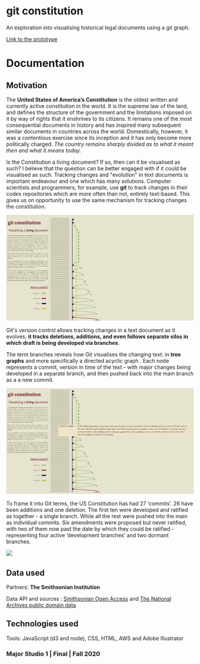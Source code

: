 # git constitution

An exploration into visualising historical legal documents using a git graph.

[Link to the prototype](https://shmanzar.github.io/major-studio/project_03_interactive/final/index.html)

# Documentation

## Motivation

The **United States of America’s Constitution** is the oldest written and currently active constitution in the world. It is the supreme law of the land, and defines the structure of the government and the limitations imposed on it by way of rights that it enshrines to its citizens. It remains one of the most consequential documents in history and has inspired many subsequent similar documents in countries across the world. Domestically, however, it was a contentious exercise since its inception and it has only become more politically charged. _The country remains sharply divided as to what it meant then and what it means today._

Is the Constitution a living document? If so, then can it be visualised as such? I believe that the question can be better engaged with if it could be visualised as such. Tracking changes and "evolution" in text documents is important endeavour and one which has many solutions. Computer scientists and programmers, for example, use **git** to track changes in their codes repositories which are more often than not, entirely text-based. This gives us on opportunity to use the same mechanism for tracking changes the constitution.

![](https://raw.githubusercontent.com/shmanzar/major-studio/master/project_03_interactive/final/screens/images/index.png)

Git's version control allows tracking changes in a text document as it evolves; **it tracks deletions, additions, and even follows separate silos in which draft is being developed via branches**.

The term branches reveals how Git visualises the changing text: in **tree graphs** and more specifically a directed acyclic graph . Each node represents a commit, version in time of the text - with major changes being developed in a separate branch, and then pushed back into the main branch as a a new commit.

![](https://raw.githubusercontent.com/shmanzar/major-studio/master/project_03_interactive/final/screens/images/state01.png)

To frame it into Git terms, the US Constitution has had 27 ‘commits’. 26 have been additions and one deletion. The first ten were developed and ratified as together - a single branch. While all the rest were pushed into the main as individual commits. Six amendments were proposed but never ratified, with two of them now past the date by which they could be ratified - representing four active ‘development branches’ and two dormant branches.

![](https://raw.githubusercontent.com/shmanzar/major-studio/master/project_03_interactive/final/screens/images/state02.png)

## Data used

Partners: **The Smithsonian Institution**

Data API and sources : [Smithsonian Open Access](https://www.si.edu/openaccess) and [The National Archives public domain data](https://www.archives.gov/research)

## Technologies used

Tools: JavaScript (d3 and node), CSS, HTML, AWS and Adobe Illustrator

### Major Studio 1 | Final | Fall 2020

[](smanzar@newschool.edu)
